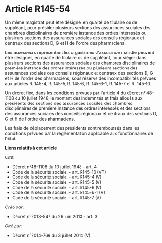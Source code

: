 # Article R145-54

Un même magistrat peut être désigné, en qualité de titulaire ou de suppléant, pour présider plusieurs sections des assurances
sociales des chambres disciplinaires de première instance des ordres intéressés ou plusieurs sections des assurances sociales
des conseils régionaux et centraux des sections D, G et H de l'ordre des pharmaciens. 

Les assesseurs représentant les organismes d'assurance maladie peuvent être désignés, en qualité de titulaire ou de
suppléant, pour siéger dans plusieurs sections des assurances sociales des chambres disciplinaires de première instance des
ordres intéressés ou plusieurs sections des assurances sociales des conseils régionaux et centraux des sections D, G et H de
l'ordre des pharmaciens, sous réserve des incompatibilités prévues aux articles R. 145-4, R. 145-5, R. 145-6, R. 145-6-1, R.
145-7 et R. 145-10. 

Un décret fixe, dans les conditions prévues par l'article 4 du décret n° 48-1108 du 10 juillet 1948, le montant des
indemnités et frais alloués aux présidents des sections des assurances sociales des chambres disciplinaires de première
instance des ordres intéressés et des sections des assurances sociales des conseils régionaux et centraux des sections D, G
et H de l'ordre des pharmaciens. 

Les frais de déplacement des présidents sont remboursés dans les conditions prévues par la réglementation applicable aux
fonctionnaires de l'Etat.

**Liens relatifs à cet article**

_Cite_:

  - Décret n°48-1108 du 10 juillet 1948 - art. 4
  - Code de la sécurité sociale. - art. R145-10 (VT)
  - Code de la sécurité sociale. - art. R145-4 (V)
  - Code de la sécurité sociale. - art. R145-5 (V)
  - Code de la sécurité sociale. - art. R145-6 (V)
  - Code de la sécurité sociale. - art. R145-6-1 (V)
  - Code de la sécurité sociale. - art. R145-7 (V)

_Créé par_:

  - Décret n°2013-547 du 26 juin 2013 - art. 3

_Cité par_:

  - Décret n°2014-766 du 3 juillet 2014 (V)

